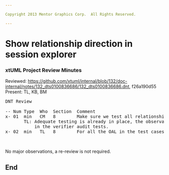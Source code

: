 ```yaml
---

Copyright 2013 Mentor Graphics Corp.  All Rights Reserved.

---
```


# Show relationship direction in session explorer
### xtUML Project Review Minutes

Reviewed:  https://github.com/xtuml/internal/blob/132/doc-internal/notes/132_dts0100836686/132_dts0100836686.dnt, f26a190d55  
Present:  TL, KB, BM  

<pre>
DNT Review

-- Num Type  Who  Section  Comment
x- 01  min   CM   8        Make sure we test all relationship types, not just reflexives.  See if we are covered or need to add more testing.
       TL: Adequate testing is already in place, the observation was to make sure we test the instance populations.  These are tested
           in the verifier audit tests.
x- 02  min   TL   8        For all the OAL in the test cases, the text phrase should be 'start', not 'end'


</pre>
   
No major observations, a re-review is not required.


End
---
